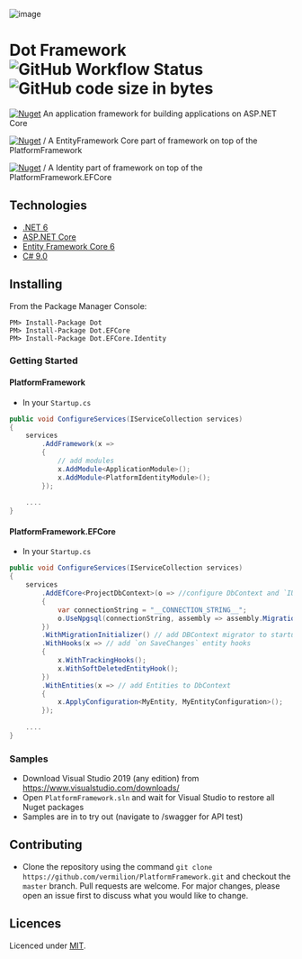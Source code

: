 ![image](https://user-images.githubusercontent.com/2167823/118759050-ed321200-b878-11eb-8c00-59e17cab63ad.png)

# Dot Framework ![GitHub Workflow Status](https://img.shields.io/github/workflow/status/vermilion/PlatformFramework/.NET%20Core?style=flat-square) ![GitHub code size in bytes](https://img.shields.io/github/languages/code-size/vermilion/PlatformFramework?style=flat-square)

[![Nuget](https://img.shields.io/nuget/v/PlatformFramework?logo=nuget&label=PlatformFramework&style=flat-square)](https://www.nuget.org/packages/PlatformFramework) An application framework for building applications on ASP.NET Core

[![Nuget](https://img.shields.io/nuget/v/PlatformFramework.EFCore?logo=nuget&label=PlatformFramework.EFCore&style=flat-square)](https://www.nuget.org/packages/PlatformFramework.EFCore) / A EntityFramework Core part of framework on top of the PlatformFramework

[![Nuget](https://img.shields.io/nuget/v/PlatformFramework.EFCore.Identity?logo=nuget&label=PlatformFramework.EFCore.Identity&style=flat-square)](https://www.nuget.org/packages/PlatformFramework.EFCore.Identity) / A Identity part of framework on top of the PlatformFramework.EFCore

## Technologies

* [.NET 6](https://dotnet.microsoft.com/download)
* [ASP.NET Core](https://docs.microsoft.com/en-us/aspnet/core)
* [Entity Framework Core 6](https://docs.microsoft.com/en-us/ef/core)
* [C# 9.0](https://docs.microsoft.com/en-us/dotnet/csharp)

## Installing

From the Package Manager Console:

    PM> Install-Package Dot
    PM> Install-Package Dot.EFCore
    PM> Install-Package Dot.EFCore.Identity

### Getting Started
#### PlatformFramework
- In your `Startup.cs`
```csharp
public void ConfigureServices(IServiceCollection services)
{
    services
        .AddFramework(x =>
        {
            // add modules
            x.AddModule<ApplicationModule>();
            x.AddModule<PlatformIdentityModule>();
        });
    
    ....
}
```

#### PlatformFramework.EFCore
- In your `Startup.cs`
```csharp
public void ConfigureServices(IServiceCollection services)
{
    services
        .AddEfCore<ProjectDbContext>(o => //configure DbContext and `IUnitOfWork`
        {
            var connectionString = "__CONNECTION_STRING__";
            o.UseNpgsql(connectionString, assembly => assembly.MigrationsAssembly(Assembly.GetExecutingAssembly().FullName));
        })
        .WithMigrationInitializer() // add DBContext migrator to startup
        .WithHooks(x => // add `on SaveChanges` entity hooks 
        {
            x.WithTrackingHooks();
            x.WithSoftDeletedEntityHook();
        })
        .WithEntities(x => // add Entities to DbContext
        {
            x.ApplyConfiguration<MyEntity, MyEntityConfiguration>();
        });
            
    ....
}
```

### Samples

- Download Visual Studio 2019 (any edition) from https://www.visualstudio.com/downloads/
- Open `PlatformFramework.sln` and wait for Visual Studio to restore all Nuget packages
- Samples are in to try out (navigate to /swagger for API test)

## Contributing
- Clone the repository using the command `git clone https://github.com/vermilion/PlatformFramework.git` and checkout the `master` branch.
Pull requests are welcome. For major changes, please open an issue first to discuss what you would like to change.

## Licences

Licenced under [MIT](LICENSE).
